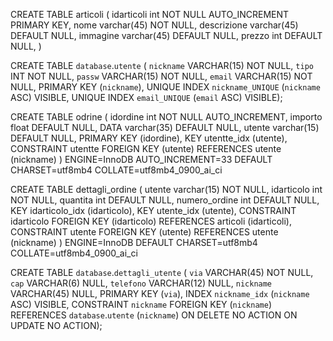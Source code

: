CREATE TABLE articoli (
idarticoli int NOT NULL AUTO_INCREMENT PRIMARY KEY,
nome varchar(45) NOT NULL,
descrizione varchar(45) DEFAULT NULL,
immagine varchar(45) DEFAULT NULL,
prezzo int DEFAULT NULL,
)


CREATE TABLE `database`.`utente` (
  `nickname` VARCHAR(15) NOT NULL,
  `tipo` INT NOT NULL,
  `passw` VARCHAR(15) NOT NULL,
  `email` VARCHAR(15) NOT NULL,
  PRIMARY KEY (`nickname`),
  UNIQUE INDEX `nickname_UNIQUE` (`nickname` ASC) VISIBLE,
  UNIQUE INDEX `email_UNIQUE` (`email` ASC) VISIBLE);

CREATE TABLE odrine (
   idordine int NOT NULL AUTO_INCREMENT,
   importo float DEFAULT NULL,
   DATA varchar(35) DEFAULT NULL,
   utente varchar(15) DEFAULT NULL,
   PRIMARY KEY (idordine),
   KEY utentte_idx (utente),
   CONSTRAINT utentte FOREIGN KEY (utente) REFERENCES utente (nickname)
 ) ENGINE=InnoDB AUTO_INCREMENT=33 DEFAULT CHARSET=utf8mb4 COLLATE=utf8mb4_0900_ai_ci
  
  
CREATE TABLE dettagli_ordine (
   utente varchar(15) NOT NULL,
   idarticolo int NOT NULL,
   quantita int DEFAULT NULL,
   numero_ordine int DEFAULT NULL,
   KEY idarticolo_idx (idarticolo),
   KEY utente_idx (utente),
   CONSTRAINT idarticolo FOREIGN KEY (idarticolo) REFERENCES articoli (idarticoli),
   CONSTRAINT utente FOREIGN KEY (utente) REFERENCES utente (nickname)
 ) ENGINE=InnoDB DEFAULT CHARSET=utf8mb4 COLLATE=utf8mb4_0900_ai_ci
 
 
 CREATE TABLE `database`.`dettagli_utente` (
  `via` VARCHAR(45) NOT NULL,
  `cap` VARCHAR(6) NULL,
  `telefono` VARCHAR(12) NULL,
  `nickname` VARCHAR(45) NULL,
  PRIMARY KEY (`via`),
  INDEX `nickname_idx` (`nickname` ASC) VISIBLE,
  CONSTRAINT `nickname`
    FOREIGN KEY (`nickname`)
    REFERENCES `database`.`utente` (`nickname`)
    ON DELETE NO ACTION
    ON UPDATE NO ACTION);
